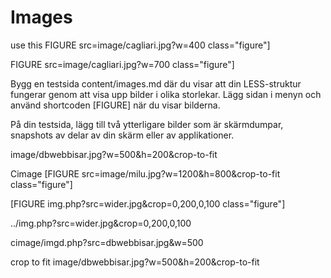 Images
======

use this
FIGURE src=image/cagliari.jpg?w=400 class="figure"]

FIGURE src=image/cagliari.jpg?w=700 class="figure"]

Bygg en testsida content/images.md där du visar att din LESS-struktur fungerar genom att visa upp bilder i olika storlekar. Lägg sidan i menyn och använd shortcoden [FIGURE] när du visar bilderna.

På din testsida, lägg till två ytterligare bilder som är skärmdumpar, snapshots av delar av din skärm eller av applikationer.

image/dbwebbisar.jpg?w=500&h=200&crop-to-fit

Cimage
[FIGURE src=image/milu.jpg?w=1200&h=800&crop-to-fit class="figure"]



[FIGURE img.php?src=wider.jpg&crop=0,200,0,100 class="figure"]

../img.php?src=wider.jpg&crop=0,200,0,100

cimage/imgd.php?src=dbwebbisar.jpg&w=500


crop to fit
image/dbwebbisar.jpg?w=500&h=200&crop-to-fit
